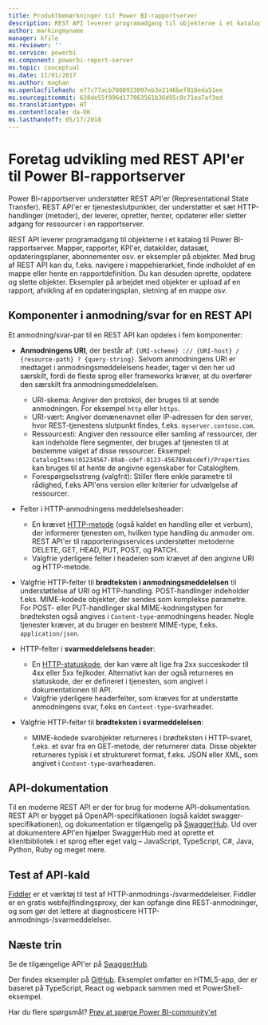 ```yaml
---
title: Produktbemærkninger til Power BI-rapportserver
description: REST API leverer programadgang til objekterne i et katalog til Power BI-rapportserver.
author: markingmyname
manager: kfile
ms.reviewer: ''
ms.service: powerbi
ms.component: powerbi-report-server
ms.topic: conceptual
ms.date: 11/01/2017
ms.author: maghan
ms.openlocfilehash: e77c77acb7808923097eb3e2146bef816eda51ee
ms.sourcegitcommit: 638de55f996d177063561b36d95c8c71ea7af3ed
ms.translationtype: HT
ms.contentlocale: da-DK
ms.lasthandoff: 05/17/2018
---
```

# <a name="develop-with-the-rest-apis-for-power-bi-report-server"></a>Foretag udvikling med REST API'er til Power BI-rapportserver
Power BI-rapportserver understøtter REST API'er (Representational State Transfer). REST API'er er tjenesteslutpunkter, der understøtter et sæt HTTP-handlinger (metoder), der leverer, opretter, henter, opdaterer eller sletter adgang for ressourcer i en rapportserver.

REST API leverer programadgang til objekterne i et katalog til Power BI-rapportserver. Mapper, rapporter, KPI'er, datakilder, datasæt, opdateringsplaner, abonnementer osv. er eksempler på objekter. Med brug af REST API kan du, f.eks. navigere i mappehierarkiet, finde indholdet af en mappe eller hente en rapportdefinition. Du kan desuden oprette, opdatere og slette objekter. Eksempler på arbejdet med objekter er upload af en rapport, afvikling af en opdateringsplan, sletning af en mappe osv.

## <a name="components-of-a-rest-api-requestresponse"></a>Komponenter i anmodning/svar for en REST API
Et anmodning/svar-par til en REST API kan opdeles i fem komponenter:

* **Anmodningens URI**, der består af: `{URI-scheme} :// {URI-host} / {resource-path} ? {query-string}`. Selvom anmodningens URI er medtaget i anmodningsmeddelelsens header, tager vi den her ud særskilt, fordi de fleste sprog eller frameworks kræver, at du overfører den særskilt fra anmodningsmeddelelsen.
  
  * URI-skema: Angiver den protokol, der bruges til at sende anmodningen. For eksempel `http` eller `https`.
  * URI-vært: Angiver domænenavnet eller IP-adressen for den server, hvor REST-tjenestens slutpunkt findes, f.eks. `myserver.contoso.com`.
  * Ressourcesti: Angiver den ressource eller samling af ressourcer, der kan indeholde flere segmenter, der bruges af tjenesten til at bestemme valget af disse ressourcer. Eksempel: `CatalogItems(01234567-89ab-cdef-0123-456789abcdef)/Properties` kan bruges til at hente de angivne egenskaber for CatalogItem.
  * Forespørgselsstreng (valgfrit): Stiller flere enkle parametre til rådighed, f.eks API'ens version eller kriterier for udvælgelse af ressourcer.
* Felter i HTTP-anmodningens meddelelsesheader:
  
  * En krævet [HTTP-metode](https://www.w3.org/Protocols/rfc2616/rfc2616-sec9.html) (også kaldet en handling eller et verbum), der informerer tjenesten om, hvilken type handling du anmoder om. REST API'er til rapporteringsservices understøtter metoderne DELETE, GET, HEAD, PUT, POST, og PATCH.
  * Valgfrie yderligere felter i headeren som krævet af den angivne URI og HTTP-metode.
* Valgfrie HTTP-felter til **brødteksten i anmodningsmeddelelsen** til understøttelse af URI og HTTP-handling. POST-handlinger indeholder f.eks. MIME-kodede objekter, der sendes som komplekse parametre. For POST- eller PUT-handlinger skal MIME-kodningstypen for brødteksten også angives i `Content-type`-anmodningens header. Nogle tjenester kræver, at du bruger en bestemt MIME-type, f.eks. `application/json`.
* HTTP-felter i **svarmeddelelsens header**:
  
  * En [HTTP-statuskode](http://www.w3.org/Protocols/HTTP/HTRESP.html), der kan være alt lige fra 2xx succeskoder til 4xx eller 5xx fejlkoder. Alternativt kan der også returneres en statuskode, der er defineret i tjenesten, som angivet i dokumentationen til API.
  * Valgfrie yderligere headerfelter, som kræves for at understøtte anmodningens svar, f.eks en `Content-type`-svarheader.
* Valgfrie HTTP-felter til **brødteksten i svarmeddelelsen**:
  
  * MIME-kodede svarobjekter returneres i brødteksten i HTTP-svaret, f.eks. et svar fra en GET-metode, der returnerer data. Disse objekter returneres typisk i et struktureret format, f.eks. JSON eller XML, som angivet i `Content-type`-svarheaderen.

## <a name="api-documentation"></a>API-dokumentation
Til en moderne REST API er der for brug for moderne API-dokumentation. REST API er bygget på OpenAPI-specifikationen (også kaldet swagger-specifikationen), og dokumentation er tilgængelig på [SwaggerHub](https://app.swaggerhub.com/apis/microsoft-rs/PBIRS/2.0). Ud over at dokumentere API'en hjælper SwaggerHub med at oprette et klientbibliotek i et sprog efter eget valg – JavaScript, TypeScript, C#, Java, Python, Ruby og meget mere.

## <a name="testing-api-calls"></a>Test af API-kald
[Fiddler](http://www.telerik.com/fiddler) er et værktøj til test af HTTP-anmodnings-/svarmeddelelser. Fiddler er en gratis webfejlfindingsproxy, der kan opfange dine REST-anmodninger, og som gør det lettere at diagnosticere HTTP-anmodnings-/svarmeddelelser.

## <a name="next-steps"></a>Næste trin
Se de tilgængelige API'er på [SwaggerHub](https://app.swaggerhub.com/apis/microsoft-rs/PBIRS/2.0).

Der findes eksempler på [GitHub](https://github.com/Microsoft/Reporting-Services). Eksemplet omfatter en HTML5-app, der er baseret på TypeScript, React og webpack sammen med et PowerShell-eksempel.

Har du flere spørgsmål? [Prøv at spørge Power BI-community'et](https://community.powerbi.com/)

